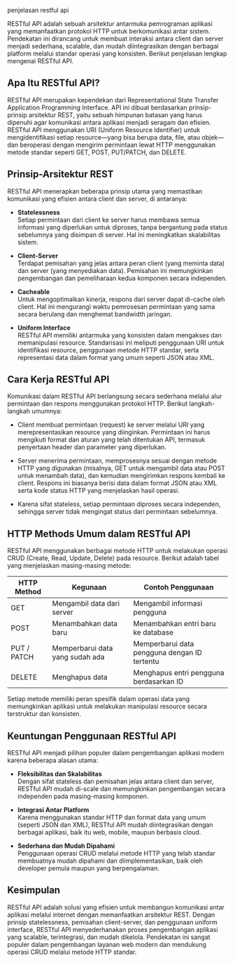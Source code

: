 penjelasan restful api

RESTful API adalah sebuah arsitektur antarmuka pemrograman aplikasi yang memanfaatkan protokol HTTP untuk berkomunikasi antar sistem. Pendekatan ini dirancang untuk membuat interaksi antara client dan server menjadi sederhana, scalable, dan mudah diintegrasikan dengan berbagai platform melalui standar operasi yang konsisten. Berikut penjelasan lengkap mengenai RESTful API.

## Apa Itu RESTful API?

RESTful API merupakan kependekan dari Representational State Transfer Application Programming Interface. API ini dibuat berdasarkan prinsip-prinsip arsitektur REST, yaitu sebuah himpunan batasan yang harus dipenuhi agar komunikasi antara aplikasi menjadi seragam dan efisien.  
RESTful API menggunakan URI (Uniform Resource Identifier) untuk mengidentifikasi setiap resource—yang bisa berupa data, file, atau objek—dan beroperasi dengan mengirim permintaan lewat HTTP menggunakan metode standar seperti GET, POST, PUT/PATCH, dan DELETE.

## Prinsip-Arsitektur REST

RESTful API menerapkan beberapa prinsip utama yang memastikan komunikasi yang efisien antara client dan server, di antaranya:

- **Statelessness**  
  Setiap permintaan dari client ke server harus membawa semua informasi yang diperlukan untuk diproses, tanpa bergantung pada status sebelumnya yang disimpan di server. Hal ini meningkatkan skalabilitas sistem.

- **Client-Server**  
  Terdapat pemisahan yang jelas antara peran client (yang meminta data) dan server (yang menyediakan data). Pemisahan ini memungkinkan pengembangan dan pemeliharaan kedua komponen secara independen.

- **Cacheable**  
  Untuk mengoptimalkan kinerja, respons dari server dapat di-cache oleh client. Hal ini mengurangi waktu pemrosesan permintaan yang sama secara berulang dan menghemat bandwidth jaringan.

- **Uniform Interface**  
  RESTful API memiliki antarmuka yang konsisten dalam mengakses dan memanipulasi resource. Standarisasi ini meliputi penggunaan URI untuk identifikasi resource, penggunaan metode HTTP standar, serta representasi data dalam format yang umum seperti JSON atau XML.

## Cara Kerja RESTful API

Komunikasi dalam RESTful API berlangsung secara sederhana melalui alur permintaan dan respons menggunakan protokol HTTP. Berikut langkah-langkah umumnya:

- Client membuat permintaan (request) ke server melalui URI yang merepresentasikan resource yang diinginkan. Permintaan ini harus mengikuti format dan aturan yang telah ditentukan API, termasuk penyertaan header dan parameter yang diperlukan.

- Server menerima permintaan, memprosesnya sesuai dengan metode HTTP yang digunakan (misalnya, GET untuk mengambil data atau POST untuk menambah data), dan kemudian mengirimkan respons kembali ke client. Respons ini biasanya berisi data dalam format JSON atau XML serta kode status HTTP yang menjelaskan hasil operasi.

- Karena sifat stateless, setiap permintaan diproses secara independen, sehingga server tidak mengingat status dari permintaan sebelumnya.

## HTTP Methods Umum dalam RESTful API

RESTful API menggunakan berbagai metode HTTP untuk melakukan operasi CRUD (Create, Read, Update, Delete) pada resource. Berikut adalah tabel yang menjelaskan masing-masing metode:

| HTTP Method | Kegunaan                      | Contoh Penggunaan                      |
|-------------|-------------------------------|----------------------------------------|
| GET         | Mengambil data dari server    | Mengambil informasi pengguna           |
| POST        | Menambahkan data baru         | Menambahkan entri baru ke database     |
| PUT / PATCH | Memperbarui data yang sudah ada| Memperbarui data pengguna dengan ID tertentu |
| DELETE      | Menghapus data                | Menghapus entri pengguna berdasarkan ID|

Setiap metode memiliki peran spesifik dalam operasi data yang memungkinkan aplikasi untuk melakukan manipulasi resource secara terstruktur dan konsisten.

## Keuntungan Penggunaan RESTful API

RESTful API menjadi pilihan populer dalam pengembangan aplikasi modern karena beberapa alasan utama:

- **Fleksibilitas dan Skalabilitas**  
  Dengan sifat stateless dan pemisahan jelas antara client dan server, RESTful API mudah di-scale dan memungkinkan pengembangan secara independen pada masing-masing komponen.

- **Integrasi Antar Platform**  
  Karena menggunakan standar HTTP dan format data yang umum (seperti JSON dan XML), RESTful API mudah diintegrasikan dengan berbagai aplikasi, baik itu web, mobile, maupun berbasis cloud.

- **Sederhana dan Mudah Dipahami**  
  Penggunaan operasi CRUD melalui metode HTTP yang telah standar membuatnya mudah dipahami dan diimplementasikan, baik oleh developer pemula maupun yang berpengalaman.

## Kesimpulan

RESTful API adalah solusi yang efisien untuk membangun komunikasi antar aplikasi melalui internet dengan memanfaatkan arsitektur REST. Dengan prinsip statelessness, pemisahan client-server, dan penggunaan uniform interface, RESTful API menyederhanakan proses pengembangan aplikasi yang scalable, terintegrasi, dan mudah dikelola. Pendekatan ini sangat populer dalam pengembangan layanan web modern dan mendukung operasi CRUD melalui metode HTTP standar.
